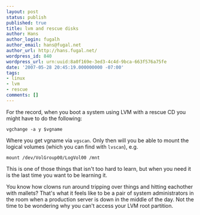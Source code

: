 ```yaml
---
layout: post
status: publish
published: true
title: lvm and rescue disks
author: Hans
author_login: fugalh
author_email: hans@fugal.net
author_url: http://hans.fugal.net/
wordpress_id: 840
wordpress_url: urn:uuid:8a0f169e-3ed3-4c4d-9bca-663f576a75fe
date: '2007-05-28 20:45:19.000000000 -07:00'
tags:
- linux
- lvm
- rescue
comments: []
---
```

<p>For the record, when you boot a system using LVM with a rescue CD you might
have to do the following:</p>

<pre><code>vgchange -a y $vgname
</code></pre>

<p>Where you get vgname via <code>vgscan</code>. Only then will you be able to mount the
logical volumes (which you can find with <code>lvscan</code>), e.g.</p>

<pre><code>mount /dev/VolGroup00/LogVol00 /mnt
</code></pre>

<p>This is one of those things that isn't too hard to learn, but when you need it
is the last time you want to be learning it.</p>

<p>You know how clowns run around tripping over things and hitting eachother with
mallets? That's what it feels like to be a pair of system administrators in the
room when a production server is down in the middle of the day. Not the time to
be wondering why you can't access your LVM root partition.</p>
